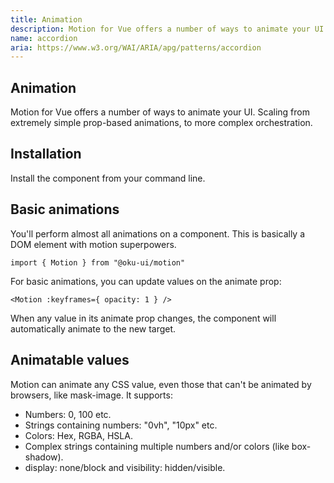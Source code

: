 ```yaml
---
title: Animation
description: Motion for Vue offers a number of ways to animate your UI. Scaling from extremely simple prop-based animations, to more complex orchestration.
name: accordion
aria: https://www.w3.org/WAI/ARIA/apg/patterns/accordion
---
```


## Animation

<Description>
Motion for Vue offers a number of ways to animate your UI. Scaling from extremely simple prop-based animations, to more complex orchestration.
</Description>


## Installation

Install the component from your command line.

<InstallationTabs value="@oku-ui/motion" />

## Basic animations
You'll perform almost all animations on a <motion /> component. This is basically a DOM element with motion superpowers.

```vue
import { Motion } from "@oku-ui/motion"
``` 

For basic animations, you can update values on the animate prop:

```vue
<Motion :keyframes={ opacity: 1 } />
```
When any value in its animate prop changes, the component will automatically animate to the new target.


<ComponentPreview name="BasicAnimations" />

## Animatable values
Motion can animate any CSS value, even those that can't be animated by browsers, like mask-image. It supports:

- Numbers: 0, 100 etc.
- Strings containing numbers: "0vh", "10px" etc.
- Colors: Hex, RGBA, HSLA.
- Complex strings containing multiple numbers and/or colors (like box-shadow).
- display: none/block and visibility: hidden/visible.

<!-- <Highlights
  :features="[
    'Full keyboard navigation.',
    'Supports horizontal/vertical orientation.',
    'Supports Right to Left direction.',
    'Can expand one or multiple items.',
    'Can be controlled or uncontrolled.'
  ]"
/> -->

